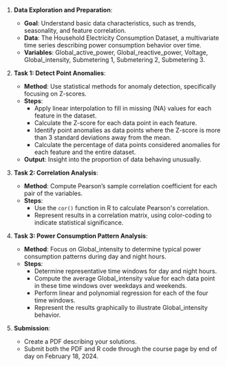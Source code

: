 1. **Data Exploration and Preparation**:
   - **Goal**: Understand basic data characteristics, such as trends, seasonality, and feature correlation.
   - **Data**: The Household Electricity Consumption Dataset, a multivariate time series describing power consumption behavior over time.
   - **Variables**: Global_active_power, Global_reactive_power, Voltage, Global_intensity, Submetering 1, Submetering 2, Submetering 3.

2. **Task 1: Detect Point Anomalies**:
   - **Method**: Use statistical methods for anomaly detection, specifically focusing on Z-scores.
   - **Steps**:
     - Apply linear interpolation to fill in missing (NA) values for each feature in the dataset.
     - Calculate the Z-score for each data point in each feature.
     - Identify point anomalies as data points where the Z-score is more than 3 standard deviations away from the mean.
     - Calculate the percentage of data points considered anomalies for each feature and the entire dataset.
   - **Output**: Insight into the proportion of data behaving unusually.

3. **Task 2: Correlation Analysis**:
   - **Method**: Compute Pearson’s sample correlation coefficient for each pair of the variables.
   - **Steps**:
     - Use the `cor()` function in R to calculate Pearson's correlation.
     - Represent results in a correlation matrix, using color-coding to indicate statistical significance.

4. **Task 3: Power Consumption Pattern Analysis**:
   - **Method**: Focus on Global_intensity to determine typical power consumption patterns during day and night hours.
   - **Steps**:
     - Determine representative time windows for day and night hours.
     - Compute the average Global_intensity value for each data point in these time windows over weekdays and weekends.
     - Perform linear and polynomial regression for each of the four time windows.
     - Represent the results graphically to illustrate Global_intensity behavior.

5. **Submission**:
   - Create a PDF describing your solutions.
   - Submit both the PDF and R code through the course page by end of day on February 18, 2024.

